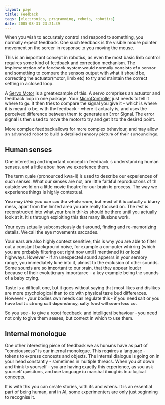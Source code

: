 ```yaml
---
layout: page
title: Feedback
tags: [electronics, programming, robots, robotics]
date: 2005-08-31 23:21:39
---
```

When you wish to accurately control and respond to something, you normally expect feedback. One such feedback is the visible mouse pointer movement on the screen in response to you moving the mouse.

This is an important concept in robotics, as even the most basic limb control requires some kind of feedback and correction mechanism. The implementation of a feedback system would normally consists of a sensor and something to compare the sensors output with what it should be, correcting the actuator(motor, limb etc) to try and maintain the correct setting in a closed loop.

A [Servo Motor](/wiki/servo_motor.html "A motor with built in positioning control - easily interfaced with digital systems") is a great example of this.  A servo comprises an actuator and feedback loop in one package.  Your [MicroController](/wiki/microcontroller.html "A programmable digital controller ") just needs to tell it where to go. It then tries to compare the signal you give it - which is where it is meant to be, with the feedback - where it actually is, and uses the perceived difference between them to generate an Error Signal. The error signal is then used to move the motor to try and get it to the desired point.

More complex feedback allows for more complex behaviour, and may allow an advanced robot to build a detailed sensory picture of their surroundings.

## Human senses

One interesting and important concept in feedback is understanding human senses, and a little about how we experience them.

The term quale (pronounced kwa-li) is used to describe our experiences of such senses. What our senses are not, are little faithful reproductions of th outside world on a little movie theatre for our brain to process. The way we experience things is highly contextual.

You may _think_ you can see the whole room, but most of it is actually a blurry mess, apart from the limited area you are really focused on. The rest is reconstructed into what your brain thinks should be there until you actually look at it. It is through exploiting this that many illusions work.

Your eyes actually subconsciously dart around, finding and re-memorizing details. We call the eye movements saccades.

Your ears are also highly context sensitive, this is why you are able to filter out a constant background noise, for example a computer whirring (which you are probably filtering out right now until I mentioned it) or local highways. However - if an unexpected sound appears in your sensory range, you immediately tune into it, almost to the exclusion of other sounds. Some sounds are so important to our brain, that they appear louder because of their evolutionary importance - a key example being the sounds of a baby crying.

Taste is a difficult one, but it goes without saying that most likes and dislikes are more psychological than to do with physical taste bud differences. However - your bodies own needs can regulate this - if you need salt or you have built a strong salt dependency, salty food will seem less so.

So you see - to give a robot feedback, and intelligent behaviour - you need not only to give them senses, but context in which to use them.

## Internal monologue

One other interesting piece of feedback we as humans have as part of "conciousness" is our internal monologue. This requires a language - tokens to express concepts and objects. The internal dialogue is going on in your head constantly - sometimes in multiple threads. When you sit down and think to yourself - you are having exactly this experience, as you ask yourself questions, and use language to marshal thoughts into logical concepts.

It is with this you can create stories, with ifs and whens. It is an essential part of being human, and in AI, some experimenters are only just beginning to recognise it.

